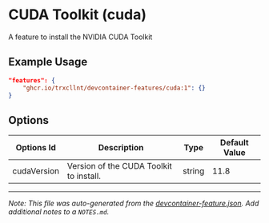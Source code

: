 
# CUDA Toolkit (cuda)

A feature to install the NVIDIA CUDA Toolkit

## Example Usage

```json
"features": {
    "ghcr.io/trxcllnt/devcontainer-features/cuda:1": {}
}
```

## Options

| Options Id | Description | Type | Default Value |
|-----|-----|-----|-----|
| cudaVersion | Version of the CUDA Toolkit to install. | string | 11.8 |



---

_Note: This file was auto-generated from the [devcontainer-feature.json](https://github.com/trxcllnt/devcontainer-features/blob/main/src/cuda/devcontainer-feature.json).  Add additional notes to a `NOTES.md`._
